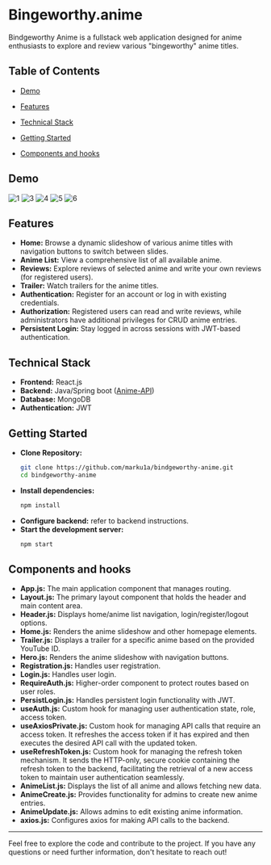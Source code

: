 # Bingeworthy.anime

Bindgeworthy Anime is a fullstack web application designed for anime enthusiasts to explore and review various "bingeworthy" anime titles. 

## Table of Contents

- [Demo](#demo)

- [Features](#features)
- [Technical Stack](#technical-stack)
- [Getting Started](#getting-started)
- [Components and hooks](#components-and-hooks)

## Demo
![1](https://github.com/marku1a/Bingeworthy.anime/assets/122821687/5359d3ca-c3c2-4178-9d40-b9a90e1374cb)
![3](https://github.com/marku1a/Bingeworthy.anime/assets/122821687/e0fa1e47-001b-4b67-86d7-c0b0f71c3340)
![4](https://github.com/marku1a/Bingeworthy.anime/assets/122821687/9b2572e5-e779-4bf2-af33-e3bbf599bf1c)
![5](https://github.com/marku1a/Bingeworthy.anime/assets/122821687/139f7923-f908-4cb7-b7ca-b077c63e3bc9)
![6](https://github.com/marku1a/Bingeworthy.anime/assets/122821687/6873e58c-9e71-46f7-96fa-4da77c8d9274)





## Features

- **Home:** Browse a dynamic slideshow of various anime titles with navigation buttons to switch between slides.
- **Anime List:** View a comprehensive list of all available anime.
- **Reviews:** Explore reviews of selected anime and write your own reviews (for registered users).
- **Trailer:** Watch trailers for the anime titles.
- **Authentication:** Register for an account or log in with existing credentials.
- **Authorization:** Registered users can read and write reviews, while administrators have additional privileges for CRUD anime entries.
- **Persistent Login:** Stay logged in across sessions with JWT-based authentication.

## Technical Stack

- **Frontend:** React.js
- **Backend:** Java/Spring boot ([Anime-API](https://github.com/marku1a/Anime-API))
- **Database:** MongoDB
- **Authentication:** JWT

## Getting Started

- **Clone Repository:**  
   ```sh
   git clone https://github.com/marku1a/bindgeworthy-anime.git
   cd bindgeworthy-anime
- **Install dependencies:**
   ```sh
   npm install
- **Configure backend:** refer to backend instructions.
- **Start the development server:**
   ```sh
   npm start

## Components and hooks

- **App.js:** The main application component that manages routing.
- **Layout.js:** The primary layout component that holds the header and main content area.
- **Header.js:** Displays home/anime list navigation, login/register/logout options.
- **Home.js:** Renders the anime slideshow and other homepage elements.
- **Trailer.js:** Displays a trailer for a specific anime based on the provided YouTube ID.
- **Hero.js:** Renders the anime slideshow with navigation buttons.
- **Registration.js:** Handles user registration.
- **Login.js:** Handles user login.
- **RequireAuth.js:** Higher-order component to protect routes based on user roles.
- **PersistLogin.js:** Handles persistent login functionality with JWT.
- **useAuth.js:** Custom hook for managing user authentication state, role, access token.
- **useAxiosPrivate.js:** Custom hook for managing API calls that require an access token.
It refreshes the access token if it has expired and then executes the desired API call with the updated token.
- **useRefreshToken.js:** Custom hook for managing the refresh token mechanism. It sends the HTTP-only,
secure cookie containing the refresh token to the backend, facilitating the retrieval of a new access token to maintain user authentication seamlessly.
- **AnimeList.js:** Displays the list of all anime and allows fetching new data.
- **AnimeCreate.js:** Provides functionality for admins to create new anime entries.
- **AnimeUpdate.js:** Allows admins to edit existing anime information.
- **axios.js:** Configures axios for making API calls to the backend.


---

Feel free to explore the code and contribute to the project. If you have any questions or need further information, don't hesitate to reach out!

